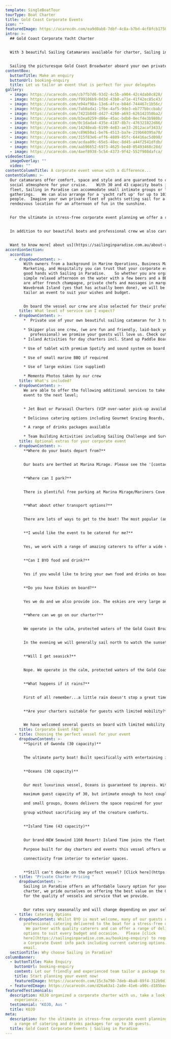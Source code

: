 ```yaml
---
template: SingleBoatTour
tourType: Boat Charter
title: Gold Coast Corporate Events
icon: ""
featuredImage: https://ucarecdn.com/ea9d0ab8-7dbf-4c8a-b7bd-4cf8fcb17504/
intro: >-
  ## Gold Coast Corporate Yacht Charter


  With 3 beautiful Sailing Catamarans available for charter, Sailing in Paradise offers an unforgettable experience that your group will be talking about for years to come. Ideal for staff parties, team building days, conference delegate activities or partner programs, we can tailor a perfect event to suit your requirements.


  Sailing the picturesque Gold Coast Broadwater aboard your own private yacht, your guests will enjoy spectacular views and access to pristine beaches and isolated islands surrounded by crystal clear, turquoise waters.   A dusk charter offers front row seats to the best waterfront, sunset views on the coast, as the city lights set a backdrop for your celebrations.
contentBox:
  buttonTitle: Make an enquiry
  buttonUrl: booking-enquiry
  title: Let us tailor an event that is perfect for your delegates
gallery:
  - image: https://ucarecdn.com/cb7fb7d6-93d2-4c5b-a904-42c4dab0c828/
  - image: https://ucarecdn.com/f99106b9-0d3d-43b8-a71e-41f42ec85c43/
  - image: https://ucarecdn.com/e94af98a-13e6-4fce-b84d-744467c1b56c/
  - image: https://ucarecdn.com/7ab0ada1-1f6e-4af5-9de3-eb777bbccbab/
  - image: https://ucarecdn.com/7421b848-d427-4260-a693-626142350ba2/
  - image: https://ucarecdn.com/b3ea0259-d86e-45ac-bdb0-0ecf4e3b980b/
  - image: https://ucarecdn.com/0c1dada4-435e-4187-8b7c-476321822d86/
  - image: https://ucarecdn.com/14248eab-6199-4e83-ae33-2012acaf3433/
  - image: https://ucarecdn.com/c89650a1-be76-4513-ba7e-219b60395a70/
  - image: https://ucarecdn.com/315f83e6-eff6-4809-85fc-64416ac5d098/
  - image: https://ucarecdn.com/acdaa89c-65e5-48ec-8d45-a44f2541dfdb/
  - image: https://ucarecdn.com/aab96652-6973-4625-be40-05493468c28d/
  - image: https://ucarecdn.com/4aef8938-5c54-4373-9f42-552f908dafca/
videoSection:
  imageOverlay: ""
  video: ""
contentColumnTitle: A corporate event venue with a difference...
contentColumn: >-
  Our catamarans offer comfort, space and style and are guaranteed to create a
  social atmosphere for your cruise.    With 30 and 43 capacity boats in the
  fleet, Sailing in Paradise can accommodate small intimate groups or larger
  gatherings.   We can also arrange for a 'yacht raft up' for up to 103
  people.  Imagine your own private fleet of yachts setting sail for a secret
  rendezvous location for an afternoon of fun in the sunshine.


  For the ultimate in stress-free corporate event planning we offer a range of catering and drinks packages.  Partnering with some of the Gold Coast's best caterers our guests can enjoy a plethora of dining options from gourmet grazing boards to private chefs.    We also offer a range of beverage packages or welcome BYO.  


  In addition to our beautiful boats and professional crew we also carry a range of other activities on board for your guests to enjoy (should you wish) including Stand Up Paddleboards, splash mat, Beach Volleyball, Beach Cricket and more.  


  Want to know more[ about us](https://sailinginparadise.com.au/about-us/) or [our boats](https://sailinginparadise.com.au/our-boats/)?
accordionSection:
  accordion:
    - dropdownContent: >-
        With owners from a background in Marine Operations, Business Management,
        Marketing, and Hospitality you can trust that your corporate event is in
        good hands with Sailing in Paradise.    So whether you are organising a
        simple relaxed afternoon on the water with a few beers and a BBQ or you
        are after french champagne, private chefs and massages in marquees on
        Wavebreak Island (yes that has actually been done), we will be happy to
        tailor an event to suit your wishes and budget.  


        On board the vessel our crew are also selected for their professionalism and hospitality but will ultimately ensure your guests have a great time on the charter!   We even capture your experience on film, and photos of the charter will be provided to you following your event, it is all part of the service.
      title: What level of service can I expect?
    - dropdownContent: >-
        *  Private use of your own beautiful sailing catamaran for 3 to 6 hours

        * Skipper plus one crew, (we are fun and friendly, laid-back yet
           professional) we promise your guests will love us. Check out the '[about us](https://sailinginparadise.com.au/about-us/)' page to meet the crew.
        * Island Activities for day charters incl. Stand up Paddle Boards, beach games, splash mat and beach volleyball

        * Use of tablet with premium Spotify and sound system on board

        * Use of small marine BBQ if required 

        * Use of large eskies (ice supplied) 

        * Memento Photos taken by our crew
      title: What's included?
    - dropdownContent: >-
        We are able to offer the following additional services to take your
        event to the next level;


        * Jet Boat or Parasail Charters (VIP over-water pick-up available from the catamaran)

        * Delicious catering options including Gourmet Grazing Boards, BBQ, Canapes or Private Chef on board

        * A range of drinks packages available

        * Team Building Activities including Sailing Challenge and Survivor Beach Games
      title: Optional extras for your corporate event
    - dropdownContent: >-
        **Where do your boats depart from?**


        Our boats are berthed at Marina Mirage. Please see the '[contact us](https://sailinginparadise.com.au/contact-us/)' page on our website for further details and a map. Marina Mirage is about 10 mins from Surfers and 15 mins from Broadbeach.


        **Where can I park?**


        There is plentiful free parking at Marina Mirage/Mariners Cove which you are permitted to use.  Please check signage at time of parking and if parking overnight consider street parking to avoid towing.


        **What about other transport options?**


        There are lots of ways to get to the boat! The most popular (and cost effective/convenient) is often via Maxi Taxis. We can also assist in organising bus transfers for larger groups.  


        **I would like the event to be catered for me?**


        Yes, we work with a range of amazing caterers to offer a wide variety of options for your guests to enjoy on board.  We are fully licensed so can also offer a drinks service for your convenience.   A catering and drinks list will be provided when you make an enquiry.   We offer a range of catering options from grazing boards, to tapas and private chefs.


        **Can I BYO food and drink?**


        Yes if you would like to bring your own food and drinks on board that is completely fine.


        **Do you have Eskies on board?**


        Yes we do and we also provide ice. The eskies are very large and can be used for food or drink.


        **Where can we go on our charter?**


        We operate in the calm, protected waters of the Gold Coast Broadwater. Where to go very much depends on what you would like to do and how long your boat charter is for so please feel free to discuss this with our team. In a 3 hour charter during the day our guests usually love a swim stop at Wavebreak Island where you can enjoy the range of island activities on board. Your skipper is knowledgeable in the local area and will make recommendations based on the conditions on the day.  If you don't wish to swim in a 3 hour charter you instead opt to sail further north along the inside of South Stradbroke Island and see the millionaires mansions at Sovereign Islands.


        In the evening we will generally sail north to watch the sunset and return to the southern part of the Broadwater to enjoy the city lights after dark which are just beautiful.


        **Will I get seasick?**


        Nope. We operate in the calm, protected waters of the Gold Coast Broadwater. We do not go offshore (into the open ocean) so we do not experience large waves. Our catamarans are very stable, and do not have the same side to side rocking motion as experienced by single hull vessels so you won't get seasick :-).


        **What happens if it rains?**


        First of all remember...a little rain doesn't stop a great time on our boats especially in the warm Gold Coast endless summer... But do rest assured that we have a very generous wet weather policy as we want you to enjoy your time on board the boat, so if there is torrential rain or storms at the time you will be able to cancel or reschedule your cruise. Please see the full booking policy provided with your invoice for full details or contact our team.


        **Are your charters suitable for guests with limited mobility?**


        We have welcomed several guests on board with limited mobility. However we do realise that each individual is different in terms of ability and what they are comfortable with. Please take a look at the 360 tours on the '[Our Boats](https://sailinginparadise.com.au/our-boats/)' page for an ideal of getting around the boats and do bear in mind a big step up (or carry) is required to board the boats at the marina. Our friendly team will be happy to discuss further to ensure you and your guests are comfortable prior to making a booking.
      title: Corporate Event FAQ's
    - title: Choosing the perfect vessel for your event
      dropdownContent: >-
        **Spirit of Gwonda (30 capacity)** 


        The ultimate party boat! Built specifically with entertaining in mind, her open plan layout is designed for you to soak up the sun or dance the day/night away! The easy foredeck access via the centre of the boat ensures your guests can always see one another no matter where they are on the boat, which is also great for families with small children!


        **Oceans (30 capacity)** 


        Our most luxurious vessel, Oceans is guaranteed to impress. With a

        maximum guest capacity of 30, but intimate enough to host couples

        and small groups, Oceans delivers the space required for your

        group without sacrificing any of the creature comforts.


        **Island Time (43 capacity)** 


        Our brand-NEW Seawind 1160 Resort! Island Time joins the fleet in October 2023 and brings a new charter experience to the Gold Coast.

        Purpose built for day charters and events this vessel offers unrivalled

        connectivity from interior to exterior spaces. 


        **Still can't decide on the perfect vessel? [Click here](https://sailinginparadise.com.au/our-boats/) to take a tour of our boats!**
    - title: "Private Charter Pricing "
      dropdownContent: >-
        Sailing in Paradise offers an affordable luxury option for your boat
        charter, we pride ourselves on offering the best value on the Gold Coast
        for the quality of vessels and service that we provide.


        Our rates vary seasonally and will change depending on your selected vessel and charter duration.  Please [click here](https://sailinginparadise.com.au/booking-enquiry) to request a Corporate Event info pack including rate card via email.
    - title: Catering Options
      dropdownContent: Whilst BYO is most welcome, many of our guests opt to have
        professional catering delivered to the boat for a stress-free option. 
         We partner with quality caterers and can offer a range of delicious
        options to suit every budget and occasion.   Please [click
        here](https://sailinginparadise.com.au/booking-enquiry) to request
        a Corporate Event info pack including current catering options via
        email.
  sectionTitle: Why choose Sailing in Paradise?
columnBanner:
  - buttonTitle: Make Enquiry
    buttonUrl: booking-enquiry
    content: Let our friendly and experienced team tailor a package to suit you.
    title: Start planning your event now!
    featuredImage: https://ucarecdn.com/15c3a790-7deb-4ba8-89f4-312b9d178290/
  - featuredImage: https://ucarecdn.com/d26a63a1-2a8e-41e6-a90c-d185bec84c13/
featuredTestimonials:
  description: KOJO organized a corporate charter with us, take a look at their
    experience...
  testimonial: "KOJO, Aus "
  title: KOJO
meta:
  description: For the ultimate in stress-free corporate event planning, we offer
    a range of catering and drinks packages for up to 30 guests.
  title: Gold Coast Corporate Events | Sailing in Paradise
---
```

